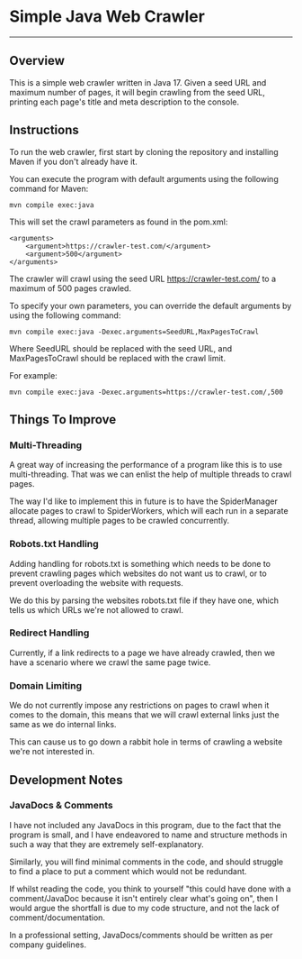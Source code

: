 # Simple Java Web Crawler
***

## Overview
This is a simple web crawler written in Java 17.
Given a seed URL and maximum number of pages, it will begin crawling from the seed URL,
printing each page's title and meta description to the console.

## Instructions
To run the web crawler, first start by cloning the repository and installing Maven if you don't already have it.

You can execute the program with default arguments using the following command for Maven:
```
mvn compile exec:java
```
This will set the crawl parameters as found in the pom.xml:
```
<arguments>
    <argument>https://crawler-test.com/</argument>
    <argument>500</argument>
</arguments>
```
The crawler will crawl using the seed URL https://crawler-test.com/ to a maximum of 500 pages crawled.  

To specify your own parameters, you can override the default arguments by using the following command:  
```
mvn compile exec:java -Dexec.arguments=SeedURL,MaxPagesToCrawl
```
Where SeedURL should be replaced with the seed URL, and MaxPagesToCrawl should be replaced with the crawl limit.  
  
For example:
```
mvn compile exec:java -Dexec.arguments=https://crawler-test.com/,500
```

## Things To Improve

### Multi-Threading
A great way of increasing the performance of a program like this is to use multi-threading. That was we can enlist the
help of multiple threads to crawl pages.  
  
The way I'd like to implement this in future is to have the SpiderManager allocate pages to crawl to SpiderWorkers,
which will each run in a separate thread, allowing multiple pages to be crawled concurrently.

### Robots.txt Handling
Adding handling for robots.txt is something which needs to be done to prevent crawling pages which websites do not want
us to crawl, or to prevent overloading the website with requests.

We do this by parsing the websites robots.txt file if they have one, which tells us which URLs we're not allowed
to crawl.

### Redirect Handling
Currently, if a link redirects to a page we have already crawled,
then we have a scenario where we crawl the same page twice.

### Domain Limiting
We do not currently impose any restrictions on pages to crawl when it comes to the domain, this means that we will crawl
external links just the same as we do internal links.

This can cause us to go down a rabbit hole in terms of crawling a website we're not interested in.

## Development Notes

### JavaDocs & Comments
I have not included any JavaDocs in this program, due to the fact that the program is small, and I have endeavored
to name and structure methods in such a way that they are extremely self-explanatory.

Similarly, you will find minimal comments in the code, and should struggle to find a place to put a comment which would
not be redundant.

If whilst reading the code, you think to yourself
"this could have done with a comment/JavaDoc because it isn't entirely clear what's going on",
then I would argue the shortfall is due to my code structure, and not the lack of comment/documentation.

In a professional setting, JavaDocs/comments should be written as per company guidelines.